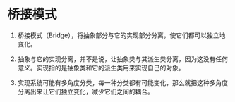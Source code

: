 # 桥接模式

1. 桥接模式（Bridge），将抽象部分与它的实现部分分离，使它们都可以独立地变化。

2. 抽象与它的实现分离，并不是说，让抽象类与其派生类分离，因为这没有任何意义。实现指的是抽象类和它的派生类用来实现自己的对象。

3. 实现系统可能有多角度分类，每一种分类都有可能变化，那么就把这种多角度分离出来让它们独立变化，减少它们之间的耦合。